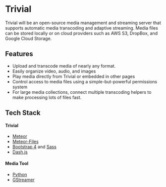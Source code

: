 # Trivial
Trivial will be an open-source media management and streaming server that supports automatic media transcoding and adaptive streaming. Media files can be stored locally or on cloud providers such as AWS S3, DropBox, and Google Cloud Storage.

## Features
* Upload and transcode media of nearly any format.
* Easily organize video, audio, and images
* Play media directly from Trivial or embedded in other pages
* Control access to media files using a simple-but-powerful permissions system
* For large media collections, connect multiple transcoding helpers to make processing lots of files fast.

## Tech Stack
#### Trivial
* [Meteor](https://meteor.com)
* [Meteor-Files](https://github.com/VeliovGroup/Meteor-Files/blob/master/README.md)
* [Bootstrap 4](https://getbootstrap.com) and [Sass](https://sass-lang.com/)
* [Dash.js](https://github.com/Dash-Industry-Forum/dash.js/wiki)

#### Media Tool
* [Python](https://python.org)
* [GStreamer](http://gstreamer.freedesktop.org/)
